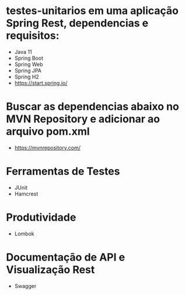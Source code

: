 # testes-unitarios em uma aplicação Spring Rest, dependencias e requisitos:
* Java 11
* Spring Boot
* Spring Web
* Spring JPA
* Spring H2
* https://start.spring.io/

# Buscar as dependencias abaixo no MVN Repository e adicionar ao arquivo pom.xml
* https://mvnrepository.com/

# Ferramentas de Testes
* JUnit
* Hamcrest

# Produtividade
* Lombok

# Documentação de API e Visualização Rest
* Swagger
